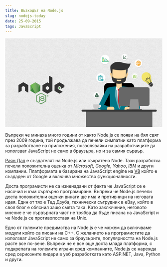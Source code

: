 ```yaml
---
title: Възходът на Node.js
slug: nodejs-today
date: 25-09-2015
tags: JavaScript
---
```


![Node.js today](media/header.jpg)

Въпреки че минаха много години от както Node.js се появи на бял свят през 2009 година,
той продължава да печели симпатии като платформа за разработване на приложения,
позволявайки на разработчиците да използват JavaScript не само в браузъра, но и за самия сървър.

[Раян Дал](https://en.wikipedia.org/wiki/Ryan_Dahl) е създателят на Node.js или съкратено Node.
Тази разработка печели положителна оценка от *Microsoft*, *Google*, *Yahoo*, *IBM* и други компании.
Платформата е базирана на JavaScript engine на [V8](https://developers.google.com/v8) който е създаден от Google и включва множество функционалности.

Доста програмисти не са изненадани от факта че JavaScript се е насочил и към сървърно програмиране.
Въпреки че Node.js печели доста положителни оценки винаги ще има и противници на неговата идея.
Един от тях е Тед Дзуба, технически сътрудник в eBay, който в своя блог е обяснил защо смята така.
Като заключение, неговото мнение е че сървърната част не трябва да бъде писана на JavaScript и че Nodе.js се противопоставя на Unix.

Едно от големите предимства на Node.js e че можем да включваме модули който са писани на C++.
С желанието на програмистите да използват JavaScript не само за браузърите, 
популярността на Node.js расте все по-вече.
Въпреки че е все още доста млада платформа, с подкрепата на големите играчи сред компаниите,
Node.js се нарежда сред сериозните лидери в уеб разработката като ASP.NET, Java, Python и други.
